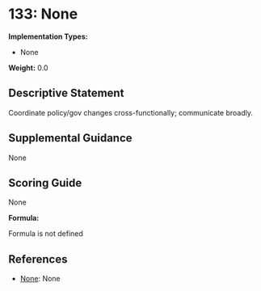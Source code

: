 # 133: None

**Implementation Types:**

- None

**Weight:** 0.0

## Descriptive Statement

Coordinate policy/gov changes cross-functionally; communicate broadly.

## Supplemental Guidance

None

## Scoring Guide

None

**Formula:**

Formula is not defined

## References

- [None](None): None

